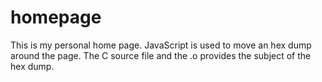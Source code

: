 homepage
========
This is my personal home page. 
JavaScript is used to move an hex dump around the page. 
The C source file and the .o provides the subject of the hex dump. 
